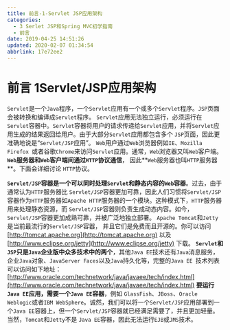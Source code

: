 ```yaml
---
title: 前言-1-Servlet JSP应用架构
categories: 
  - 3 Serlet JSP和Spring MVC初学指南
  - 前言
date: 2019-04-25 14:51:26
updated: 2020-02-07 01:34:54
abbrlink: 17e72ee2
---
```

# 前言 1Servlet/JSP应用架构
`Servlet`是一个`Java`程序，一个`Servlet`应用有一个或多个`Servlet`程序。`JSP`页面会被转换和编译成`Servlet`程序。
`Servlet`应用无法独立运行，必须运行在`Servlet`容器中。`Servlet`容器将用户的请求传递给`Servlet`应用，并将`Servlet`应用生成的结果返回给用户。由于大部分`Servlet`应用都包含多个 `JSP`页面，因此更准确地说是“`Servlet/JSP`应用”。
`Web`用户通过`Web`浏览器例如`IE`、`Mozilla Firefox `或者谷歌`Chrome`来访问`Servlet`应用。通常，`Web`浏览器又叫`Web`客户端。
**`Web`服务器和`Web`客户端间通过`HTTP`协议通信**， 因此**`Web`服务器也叫`HTTP`服务器**。下面会详细讨论 `HTTP`协议。

**`Servlet/JSP`容器是一个可以同时处理`Servlet`和静态内容的`Web`容器**。过去，由于通常认为`HTTP`服务器比 `Servlet/JSP`容器更加可靠，因此人们习惯将`Servlet/JSP `容器作为`HTTP`服务器如`Apache HTTP`服务器的一个模块。这种模式下，`HTTP`服务器用来处理静态资源，而 `Servlet/JSP`容器则负责生成动态内容。如今， `Servlet/JSP`容器更加成熟可靠，并被广泛地独立部署。 `Apache Tomcat`和`Jetty`是当前最流行的`Servlet/JSP`容器， 并且它们是免费而且开源的。你可以访问 [http://tomcat.apache.org](http://tomcat.apache.org) 以及[http://www.eclipse.org/jetty](http://www.eclipse.org/jetty) 下载。
**`Servlet`和`JSP`只是`Java`企业版中众多技术中的两个**，其他`Java EE`技术还有`Java`消息服务，企业`Java`对象、`JavaServer Faces`以及`Java`持久化等，完整的`Java EE `技术列表可以访问如下地址：
[http://www.oracle.com/technetwork/java/javaee/tech/index.html](http://www.oracle.com/technetwork/java/javaee/tech/index.html) 
**要运行`Java EE`应用，需要一个`Java EE`容器**，例如 `GlassFish`、`JBoss`、`Oracle Weblogic`或者`IBM WebSphere`。诚然，我们可以将一个`Servlet/JSP`应用部署到一个`Java EE`容器上，但一个`Servlet/JSP`容器就已经满足需要了，并且更加轻量。当然，`Tomcat`和`Jetty`不是 `Java EE`容器，因此无法运行`EJB`或`JMS`技术。

